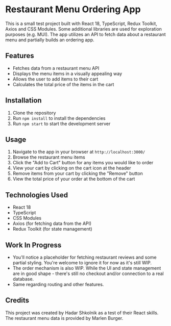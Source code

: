 # Restaurant Menu Ordering App

This is a small test project built with React 18, TypeScript, Redux Toolkit, Axios and CSS Modules. Some additional libraries are used for exploration purposes (e.g. MUI). The app utilizes an API to fetch data about a restaurant menu and partially builds an ordering app.

## Features

- Fetches data from a restaurant menu API
- Displays the menu items in a visually appealing way
- Allows the user to add items to their cart
- Calculates the total price of the items in the cart

## Installation

1. Clone the repository
2. Run `npm install` to install the dependencies
3. Run `npm start` to start the development server

## Usage

1. Navigate to the app in your browser at `http://localhost:3000/`
2. Browse the restaurant menu items
3. Click the "Add to Cart" button for any items you would like to order
4. View your cart by clicking on the cart icon at the header
5. Remove items from your cart by clicking the "Remove" button
6. View the total price of your order at the bottom of the cart

## Technologies Used

- React 18
- TypeScript
- CSS Modules
- Axios (for fetching data from the API)
- Redux Toolkit (for state management)

## Work In Progress
- You'll notice a placeholder for fetching restaurant reviews and some partial styling. You're welcome to ignore it for now as it's still WIP.
- The order mechanism is also WIP. While the UI and state management are in good shape - there's still no checkout and/or connection to a real database.
- Same regarding routing and other features.

## Credits

This project was created by Hadar Shkolnik as a test of their React skills. The restaurant menu data is provided by Marlen Burger.